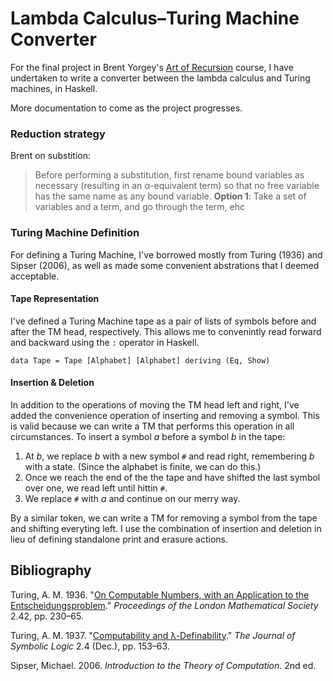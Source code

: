 Lambda Calculus–Turing Machine Converter
========================================

For the final project in Brent Yorgey's [Art of Recursion](http://www.cis.upenn.edu/~cis39903/) course, I have undertaken to write a converter between the lambda calculus and Turing machines, in Haskell.

More documentation to come as the project progresses.


### Reduction strategy

Brent on substition:

> Before performing a substitution, first rename bound variables as necessary (resulting in an α-equivalent term) so that no free variable has the same name as any bound variable.
**Option 1**: Take a set of variables and a term, and go through the term, ehc


### Turing Machine Definition

For defining a Turing Machine, I've borrowed mostly from Turing (1936) and Sipser (2006), as well as made some convenient abstrations that I deemed acceptable.

#### Tape Representation

I've defined a Turing Machine tape as a pair of lists of symbols before and after the TM head, respectively. This allows me to convenintly read forward and backward using the `:` operator in Haskell.

```
data Tape = Tape [Alphabet] [Alphabet] deriving (Eq, Show)
```

#### Insertion & Deletion

In addition to the operations of moving the TM head left and right, I've added the convenience operation of inserting and removing a symbol. This is valid because we can write a TM that performs this operation in all circumstances. To insert a symbol _a_ before a symbol _b_ in the tape:

1. At _b_, we replace _b_ with a new symbol `#` and read right, remembering _b_ with a state. (Since the alphabet is finite, we can do this.)
2. Once we reach the end of the the tape and have shifted the last symbol over one, we read left until hittin `#`.
3. We replace `#` with _a_ and continue on our merry way.

By a similar token, we can write a TM for removing a symbol from the tape and shifting everyting left. I use the combination of insertion and deletion in lieu of defining standalone print and erasure actions.



## Bibliography

Turing, A. M. 1936. "[On Computable Numbers, with an Application to the Entscheidungsproblem](www.cs.virginia.edu/~robins/Turing_Paper_1936.pdf)." _Proceedings of the London Mathematical Society_ 2.42, pp. 230–65.

Turing, A. M. 1937. "[Computability and λ-Definability](http://www.jstor.org/stable/2268280)." _The Journal of Symbolic Logic_ 2.4 (Dec.), pp. 153–63.

Sipser, Michael. 2006. _Introduction to the Theory of Computation_. 2nd ed.
